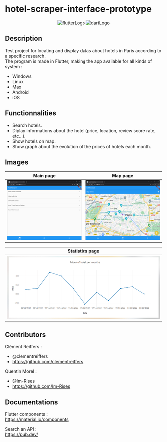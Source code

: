 # hotel-scraper-interface-prototype

<p align="center">
  <img src="https://img.shields.io/badge/Flutter-02569B?style=for-the-badge&logo=flutter&logoColor=white" alt="flutterLogo" style="height:50px;">
  <img src="https://img.shields.io/badge/Dart-0175C2?style=for-the-badge&logo=dart&logoColor=white" alt="dartLogo" style="height:50px;">
</p>

## Description

Test project for locating and display datas about hotels in Paris according to a specific research.  
The program is made in Flutter, making the app available for all kinds of system :

- Windows
- Linux
- Max
- Android
- iOS

## Functionnalities

- Search hotels.
- Diplay informations about the hotel (price, location, review score rate, etc...).
- Show hotels on map.
- Show graph about the evolution of the prices of hotels each month.

## Images

| Main page | Map page |
| --- | --- |
| ![Image1](Readme_files/image1.png) | ![Image2](Readme_files/image2.png) |

| Statistics page |
| --- |
| ![Image3](Readme_files/image3.png) |

## Contributors

Clément Reiffers :

- @clementreiffers
- <https://github.com/clementreiffers>

Quentin Morel :

- @Im-Rises
- <https://github.com/Im-Rises>

## Documentations

Flutter components :  
<https://material.io/components>

Search an API :  
<https://pub.dev/>
